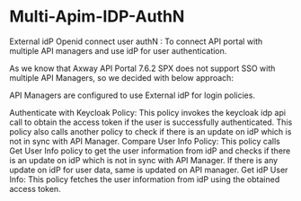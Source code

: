 # Multi-Apim-IDP-AuthN
External idP Openid connect user authN : To connect API portal with multiple API managers and use idP for user authentication.

As we know that Axway API Portal 7.6.2 SPX does not support SSO with multiple API Managers, so we decided with below approach:

API Managers are configured to use External idP for login policies.

Authenticate with Keycloak Policy: This policy invokes the keycloak idp api call to obtain the access token if the user is successfully authenticated. This policy also calls another policy to check if there is an update on idP which is not in sync with API Manager.
Compare User Info Policy: This policy calls Get User Info policy to get the user information from idP and checks if there is an update on idP which is not in sync with API Manager. If there is any update on idP for user data, same is updated on API manager.
Get idP User Info: This policy fetches the user information from idP using the obtained access token.
